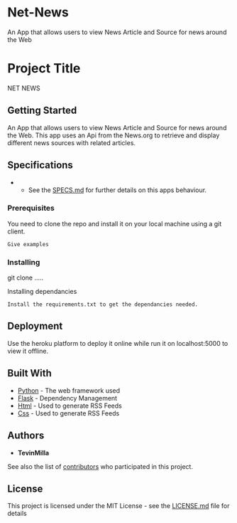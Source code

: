 # Net-News
An App that allows users to view News Article and Source for news around the Web
# Project Title
NET NEWS

## Getting Started
An App that allows users to view News Article and Source for news around the Web.
This app uses an Api from the News.org to retrieve and display different news sources with related articles.

## Specifications
* - See the [SPECS.md](https://github.com/MrazTevin/Net-News/blob/master/SPECS.md) for further details on this apps behaviour.

### Prerequisites

You need to clone the repo and install it on your local machine using a git client.
```
Give examples
```

### Installing
git clone .....

Installing dependancies

```
Install the requirements.txt to get the dependancies needed.
```

## Deployment
Use the heroku platform to deploy it online while run it on localhost:5000 to view it offline.

## Built With

* [Python](http://www.dropwizard.io/1.0.2/docs/) - The web framework used
* [Flask](https://maven.apache.org/) - Dependency Management
* [Html](https://rometools.github.io/rome/) - Used to generate RSS Feeds
* [Css](https://rometools.github.io/rome/) - Used to generate RSS Feeds


## Authors

* **TevinMilla** 

See also the list of [contributors](https://github.com/your/project/contributors) who participated in this project.

## License

This project is licensed under the MIT License - see the [LICENSE.md](LICENSE.md) file for details
